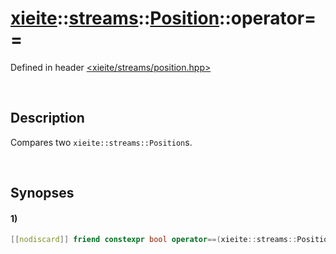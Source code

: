 # [xieite](../../../../../../xieite.md)\:\:[streams](../../../../../../streams.md)\:\:[Position](../../../../position.md)\:\:operator==
Defined in header [<xieite/streams/position.hpp>](../../../../../../../include/xieite/streams/position.hpp)

&nbsp;

## Description
Compares two `xieite::streams::Position`s.

&nbsp;

## Synopses
#### 1)
```cpp
[[nodiscard]] friend constexpr bool operator==(xieite::streams::Position position1, xieite::streams::Position position2) noexcept;
```

